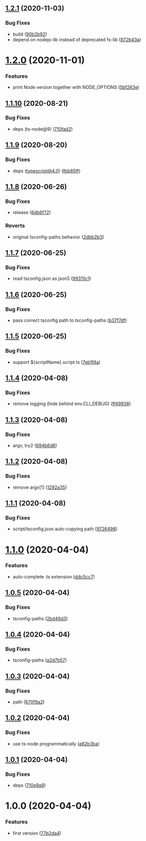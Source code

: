 ## [1.2.1](https://github.com/NaturalCycles/cli/compare/v1.2.0...v1.2.1) (2020-11-03)


### Bug Fixes

* build ([90b2b92](https://github.com/NaturalCycles/cli/commit/90b2b9202cd855be0dd79a067967270375fefb55))
* depend on nodejs-lib instead of deprecated fs-lib ([872b43a](https://github.com/NaturalCycles/cli/commit/872b43ae0e230ef2e1dbb5900159bd43375a5e42))

# [1.2.0](https://github.com/NaturalCycles/cli/compare/v1.1.10...v1.2.0) (2020-11-01)


### Features

* print Node version together with NODE_OPTIONS ([5bf263e](https://github.com/NaturalCycles/cli/commit/5bf263eaf7b305bc36aa1e2efd26fb88f51028de))

## [1.1.10](https://github.com/NaturalCycles/cli/compare/v1.1.9...v1.1.10) (2020-08-21)


### Bug Fixes

* deps (ts-node@9) ([710fad2](https://github.com/NaturalCycles/cli/commit/710fad26c98a86fe90c1cfa9824a330296a18337))

## [1.1.9](https://github.com/NaturalCycles/cli/compare/v1.1.8...v1.1.9) (2020-08-20)


### Bug Fixes

* deps (typescript@4.0) ([fbb65ff](https://github.com/NaturalCycles/cli/commit/fbb65ff5dbe072db0513c4dae5e9f7a36ce4e2cf))

## [1.1.8](https://github.com/NaturalCycles/cli/compare/v1.1.7...v1.1.8) (2020-06-26)


### Bug Fixes

* release ([6db6f72](https://github.com/NaturalCycles/cli/commit/6db6f721ec23b87ea476cbba38d8c9df4e3204b4))


### Reverts

* original tsconfig-paths behavior ([2dbb2b3](https://github.com/NaturalCycles/cli/commit/2dbb2b3926c15e580dbdba5000ea53a875d06545))

## [1.1.7](https://github.com/NaturalCycles/cli/compare/v1.1.6...v1.1.7) (2020-06-25)


### Bug Fixes

* read tsconfig.json as json5 ([99315c1](https://github.com/NaturalCycles/cli/commit/99315c1f6679f2e7cdb1436e224e20c4e2b612db))

## [1.1.6](https://github.com/NaturalCycles/cli/compare/v1.1.5...v1.1.6) (2020-06-25)


### Bug Fixes

* pass correct tsconfig path to tsconfig-paths ([b37f7df](https://github.com/NaturalCycles/cli/commit/b37f7dfe75b00af73df7a16369748a16cbd7debb))

## [1.1.5](https://github.com/NaturalCycles/cli/compare/v1.1.4...v1.1.5) (2020-06-25)


### Bug Fixes

* support ${scriptName}.script.ts ([7eb1f4a](https://github.com/NaturalCycles/cli/commit/7eb1f4a86dd5a3b16aca32479a0805e582e0bcd5))

## [1.1.4](https://github.com/NaturalCycles/cli/compare/v1.1.3...v1.1.4) (2020-04-08)


### Bug Fixes

* remove logging (hide behind env.CLI_DEBUG) ([ff49938](https://github.com/NaturalCycles/cli/commit/ff4993811f7991413a07555f50534c37d795c3b4))

## [1.1.3](https://github.com/NaturalCycles/cli/compare/v1.1.2...v1.1.3) (2020-04-08)


### Bug Fixes

* argv, try2 ([694b6d8](https://github.com/NaturalCycles/cli/commit/694b6d84c9e272da6097ba4f71ec05b225c8ac88))

## [1.1.2](https://github.com/NaturalCycles/cli/compare/v1.1.1...v1.1.2) (2020-04-08)


### Bug Fixes

* remove argv[1] ([1292a35](https://github.com/NaturalCycles/cli/commit/1292a3536683748f53254c2b608ad5a1e5840d44))

## [1.1.1](https://github.com/NaturalCycles/cli/compare/v1.1.0...v1.1.1) (2020-04-08)


### Bug Fixes

* script/tsconfig.json auto-copying path ([9726498](https://github.com/NaturalCycles/cli/commit/9726498419d1b88b1bfd67be93252d12ff3f3ea2))

# [1.1.0](https://github.com/NaturalCycles/cli/compare/v1.0.5...v1.1.0) (2020-04-04)


### Features

* auto-complete .ts extension ([ddc0cc7](https://github.com/NaturalCycles/cli/commit/ddc0cc71b8313328d326c80313f0d263dbdfd015))

## [1.0.5](https://github.com/NaturalCycles/cli/compare/v1.0.4...v1.0.5) (2020-04-04)


### Bug Fixes

* tsconfig-paths ([2bd49d3](https://github.com/NaturalCycles/cli/commit/2bd49d3d405b9d38ee51eba4160d4eec2a83ee33))

## [1.0.4](https://github.com/NaturalCycles/cli/compare/v1.0.3...v1.0.4) (2020-04-04)


### Bug Fixes

* tsconfig-paths ([a2d7b57](https://github.com/NaturalCycles/cli/commit/a2d7b57dc196da34841b1d7a9ea743c857454e74))

## [1.0.3](https://github.com/NaturalCycles/cli/compare/v1.0.2...v1.0.3) (2020-04-04)


### Bug Fixes

* path ([670f9a2](https://github.com/NaturalCycles/cli/commit/670f9a26900a13c8a4b72ea0a44720389567d3e0))

## [1.0.2](https://github.com/NaturalCycles/cli/compare/v1.0.1...v1.0.2) (2020-04-04)


### Bug Fixes

* use ts-node programmatically ([a82b3ba](https://github.com/NaturalCycles/cli/commit/a82b3baa1028c2c559c03c78b1d84a836c08893b))

## [1.0.1](https://github.com/NaturalCycles/cli/compare/v1.0.0...v1.0.1) (2020-04-04)


### Bug Fixes

* deps ([710e9a9](https://github.com/NaturalCycles/cli/commit/710e9a97ea4ea3917d3ff9699fb9e471d2700edb))

# 1.0.0 (2020-04-04)


### Features

* first version ([77b2da4](https://github.com/NaturalCycles/cli/commit/77b2da408f223bcee961f85a829021dba8aff9d8))
